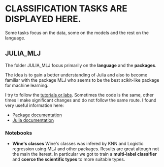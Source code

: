 # CLASSIFICATION TASKS ARE DISPLAYED HERE. 

Some tasks focus on the data, some on the models and the rest on the language. 

## JULIA_MLJ 

The folder JULIA_MLJ focus primarily on the **language** and the **packages**.

The idea is to gain a better understanding of Julia and also to become familiar with the package MLJ who seems to be the best scikit-like package for machine learning. 

I try to follow the [tutorials or labs](https://juliaai.github.io/DataScienceTutorials.jl/). Sometimes the code is the same, other times I make significant changes and do not follow the same route.
I found very useful information here: 
- [Package documentation](https://alan-turing-institute.github.io/MLJ.jl/dev/)
- [Julia documentation](https://docs.julialang.org/en/v1/)

### Notebooks  
- **Wine's classes**
Wine's classes was infered by KNN and Logistic regression using MLJ and other packages. 
Results are great altough not the main the iterest. 
In particular we got to train a **multi-label classifier** and **coerce the scientific types** to more suitable types. 
